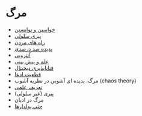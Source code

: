 ﻿<h1>مرگ</h1>

<ul>
    <li>
        <a href="/path/death/wanting-and-being-able-to">
            خواستن و توانستن
        </a>
    </li>
    <li>
        <a href="/path/death/senescence">
            پیری سلولی
        </a>
    </li>
    <li>
        <a href="/path/death/ways-of-dying">
            راه های مردن
        </a>
    </li>
    <li>
        <a href="/path/death/hundred-percent-phenomenon">
            پدیده صد درصدی
        </a>
    </li>
    <li>
        <a href="/path/death/entropy">
            آنتروپی
        </a>
    </li>
    <li>
        <a href="/path/death/science-and-prediction">علم و پیش بینی</a>
    </li>
    <li>
        <a href="/path/death/digital-immortality">فناناپذیری دیجیتال</a>
    </li>
    <li>
        <a href="/path/death/claim-certainty">قطعیت ادعا</a>
    </li>
    <li>
        مرگ، پدیده ای آشوبی در نظریه آشوب (chaos theory)
    </li>
    <li>
        <a href="/path/death/scientific-definition">تعریف علمی</a>
    </li>
    <li>
        پیری (غیر سلولی)
    </li>
    <li>
        مرگ در ادیان
    </li>
    <li>
        <a href="/path/death/even-rich-people">حتی پولدارها</a>
    </li>
</ul>